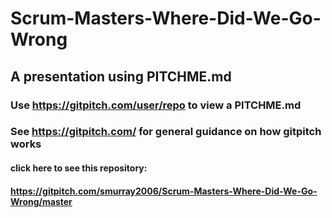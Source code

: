 # Scrum-Masters-Where-Did-We-Go-Wrong
## A presentation using PITCHME.md
### Use https://gitpitch.com/user/repo to view a PITCHME.md
### See https://gitpitch.com/ for general guidance on how gitpitch works
#### click here to see this repository:
#### https://gitpitch.com/smurray2006/Scrum-Masters-Where-Did-We-Go-Wrong/master

